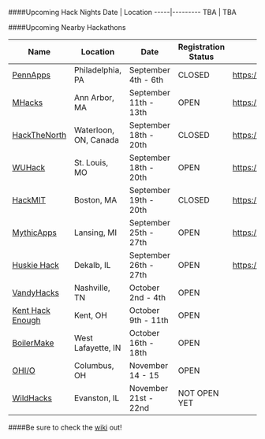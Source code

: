 ####Upcoming Hack Nights
Date | Location
-----|---------
TBA | TBA

####Upcoming Nearby Hackathons

Name | Location | Date | Registration Status | Facebook Event
----------|------|--------- | --- | ----
[PennApps](http://2015f.pennapps.com)  | Philadelphia, PA | September 4th - 6th | CLOSED | https://www.facebook.com/events/823773327738047/
[MHacks](http://www.mhacks.org) | Ann Arbor, MA | September 11th - 13th | OPEN | https://www.facebook.com/events/402613966590046/
[HackTheNorth](http://hackthenorth.com/) | Waterloon, ON, Canada | September 18th - 20th | CLOSED | https://www.facebook.com/events/615618585244775/
[WUHack](http://wuhack.com/) | St. Louis, MO | September 18th - 20th | OPEN | https://www.facebook.com/events/886676648069130/
[HackMIT](https://hackmit.org/) | Boston, MA | September 19th - 20th | CLOSED | https://www.facebook.com/events/116546222024063/
[MythicApps](https://mythicapps.io/) | Lansing, MI | September 25th - 27th | OPEN | https://www.facebook.com/events/890915117629161/
[Huskie Hack](http://www.huskiehack.org/) | Dekalb, IL | September 26th - 27th | OPEN | https://www.facebook.com/events/1640110862872875/
[VandyHacks](http://www.vandyhacks.org/) | Nashville, TN | October 2nd - 4th | OPEN
[Kent Hack Enough](https://khe.io/) | Kent, OH | October 9th - 11th | OPEN
[BoilerMake](http://boilermake.org/) | West Lafayette, IN | October 16th - 18th | OPEN
[OHI/O](http://hack.osu.edu/) | Columbus, OH | November 14 - 15 | OPEN
[WildHacks](http://wildhacks.org/) | Evanston, IL | November 21st - 22nd | NOT OPEN YET

####Be sure to check the [wiki](https://github.com/IlliniHackers/start-here/wiki) out!
